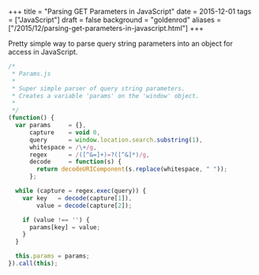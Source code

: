 +++
title = "Parsing GET Parameters in JavaScript"
date = 2015-12-01
tags = ["JavaScript"]
draft = false
background = "goldenrod"
aliases = ["/2015/12/parsing-get-parameters-in-javascript.html"]
+++

Pretty simple way to parse query string parameters into an object for access in
JavaScript.

```js
/*
 * Params.js
 *
 * Super simple parser of query string parameters.
 * Creates a variable 'params' on the 'window' object.
 *
 */
(function() {
  var params     = {},
      capture    = void 0,
      query      = window.location.search.substring(1),
      whitespace = /\+/g,
      regex      = /([^&=]+)=?([^&]*)/g,
      decode     = function(s) {
        return decodeURIComponent(s.replace(whitespace, " "));
      };

  while (capture = regex.exec(query)) {
    var key   = decode(capture[1]),
        value = decode(capture[2]);

    if (value !== '') {
      params[key] = value;
    }
  }

  this.params = params;
}).call(this);
```
